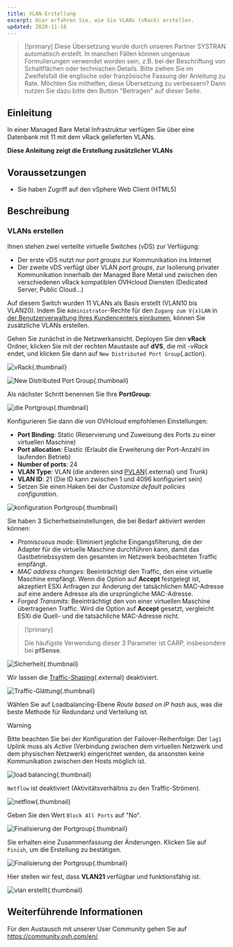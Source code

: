 ```yaml
---
title: VLAN-Erstellung
excerpt: Hier erfahren Sie, wie Sie VLANs (vRack) erstellen.
updated: 2020-11-18
---
```


> [!primary]
> Diese Übersetzung wurde durch unseren Partner SYSTRAN automatisch erstellt. In manchen Fällen können ungenaue Formulierungen verwendet worden sein, z.B. bei der Beschriftung von Schaltflächen oder technischen Details. Bitte ziehen Sie im Zweifelsfall die englische oder französische Fassung der Anleitung zu Rate. Möchten Sie mithelfen, diese Übersetzung zu verbessern? Dann nutzen Sie dazu bitte den Button "Beitragen" auf dieser Seite.
>

## Einleitung

In einer Managed Bare Metal Infrastruktur verfügen Sie über eine Datenbank mit 11 mit dem vRack gelieferten VLANs.

**Diese Anleitung zeigt die Erstellung zusätzlicher VLANs**

## Voraussetzungen

- Sie haben Zugriff auf den vSphere Web Client (HTML5)

## Beschreibung

### VLANs erstellen

Ihnen stehen zwei verteilte virtuelle Switches (vDS) zur Verfügung:

- Der erste vDS nutzt nur *port groups* zur Kommunikation ins Internet
- Der zweite vDS verfügt über VLAN *port groups*, zur Isolierung privater Kommunikation innerhalb der Managed Bare Metal und zwischen den verschiedenen vRack kompatiblen OVHcloud Diensten (Dedicated Server, Public Cloud...)

Auf diesem Switch wurden 11 VLANs als Basis erstellt (VLAN10 bis VLAN20). Indem Sie `Administrator`-Rechte für den `Zugang zum V(x)LAN` in [der Benutzerverwaltung Ihres Kundencenters einräumen](manager-ovhcloud#benutzer.), können Sie zusätzliche VLANs erstellen.

Gehen Sie zunächst in die Netzwerkansicht. Deployen Sie den **vRack** Ordner, klicken Sie mit der rechten Maustaste auf **dVS**, die mit *-vRack* endet, und klicken Sie dann auf `New Distributed Port Group`{.action}.

![vRack](07network.png){.thumbnail}

![New Distributed Port Group](08network1.png){.thumbnail}

Als nächster Schritt benennen Sie Ihre **PortGroup**:

![die Portgroup](09network2.png){.thumbnail}

Konfigurieren Sie dann die von OVHcloud empfohlenen Einstellungen:

- **Port Binding**: Static (Reservierung und Zuweisung des Ports zu einer virtuellen Maschine)
- **Port allocation**: Elastic (Erlaubt die Erweiterung der Port-Anzahl im laufenden Betrieb)
- **Number of ports**: 24
- **VLAN Type**: VLAN (die anderen sind [PVLAN](https://kb.vmware.com/s/article/1010691){.external} und Trunk)
- **VLAN ID**: 21 (Die ID kann zwischen 1 und 4096 konfiguriert sein)
- Setzen Sie einen Haken bei der *Customize default policies configuration*.

![konfiguration Portgroup](10network3.png){.thumbnail}

Sie haben 3 Sicherheitseinstellungen, die bei Bedarf aktiviert werden können: 

- *Promiscuous mode*: Eliminiert jegliche Eingangsfilterung, die der Adapter für die virtuelle Maschine durchführen kann, damit das Gastbetriebssystem den gesamten im Netzwerk beobachteten Traffic empfängt.
- *MAC address changes*: Beeinträchtigt den Traffic, den eine virtuelle Maschine empfängt. Wenn die Option auf **Accept** festgelegt ist, akzeptiert ESXi Anfragen zur Änderung der tatsächlichen MAC-Adresse auf eine andere Adresse als die ursprüngliche MAC-Adresse.
- *Forged Transmits*: Beeinträchtigt den von einer virtuellen Maschine übertragenen Traffic. Wird die Option auf **Accept** gesetzt, vergleicht ESXi die Quell- und die tatsächliche MAC-Adresse nicht.

> [!primary]
>
> Die häufigste Verwendung dieser 3 Parameter ist CARP, insbesondere bei **pfSense**.
> 

![Sicherheit](11network4.png){.thumbnail}

Wir lassen die [Traffic-Shaping](https://docs.vmware.com/en/VMware-vSphere/6.5/com.vmware.vsphere.networking.doc/GUID-CF01515C-8525-4424-92B5-A982489BACE2.html){.external} deaktiviert.

![Traffic-Glättung](12network5.png){.thumbnail}

Wählen Sie auf Loadbalancing-Ebene *Route based on IP hash* aus, was die beste Methode für Redundanz und Verteilung ist.

> [!warning]
>
> Bitte beachten Sie bei der Konfiguration der Failover-Reihenfolge: Der `lag1` Uplink muss als *Active* (Verbindung zwischen dem virtuellen Netzwerk und dem physischen Netzwerk) eingerichtet werden, da ansonsten keine Kommunikation zwischen den Hosts möglich ist.
>

![load balancing](13network6.png){.thumbnail}

`Netflow` ist deaktiviert (Aktivitätsverhältnis zu den Traffic-Strömen).

![netflow](14network7.png){.thumbnail}

Geben Sie den Wert `Block All Ports` auf "No".

![Finalisierung der Portgroup](15network9.png){.thumbnail}

Sie erhalten eine Zusammenfassung der Änderungen. Klicken Sie auf `Finish`, um die Erstellung zu bestätigen.

![Finalisierung der Portgroup](16network10.png){.thumbnail}

Hier stellen wir fest, dass **VLAN21** verfügbar und funktionsfähig ist.

![vlan erstellt](17network11.png){.thumbnail}

## Weiterführende Informationen

Für den Austausch mit unserer User Community gehen Sie auf <https://community.ovh.com/en/>.
